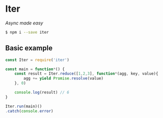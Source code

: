 # Iter
*Async made easy*
```bash
$ npm i --save iter
```
## Basic example
```javascript
const Iter = require('iter')

const main = function*() {
    const result = Iter.reduce([1,2,3], function*(agg, key, value){
        agg += yield Promise.resolve(value)
    }, 0)

    console.log(result) // 6
}

Iter.run(main)()
.catch(console.error)
```
